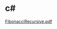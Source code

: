 # c#

[FibonacciRecursive.pdf](https://github.com/mrtSahin/cSharp/files/10983615/FibonacciRecursive.pdf)
